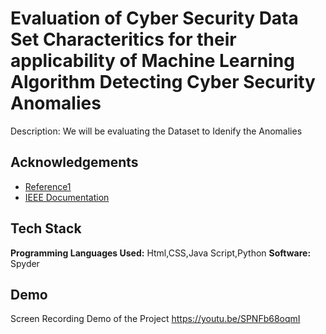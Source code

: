 # Evaluation of Cyber Security Data Set Characteritics for their applicability of Machine Learning Algorithm Detecting Cyber Security Anomalies
Description: We will be evaluating the Dataset to Idenify the Anomalies 


## Acknowledgements

 - [Reference1](https://ieeexplore.ieee.org/abstract/document/9138871)
 - [IEEE Documentation](https://ieeexplore.ieee.org/document/8947945)


## Tech Stack

**Programming Languages Used:** Html,CSS,Java Script,Python
**Software:**  Spyder







## Demo

Screen Recording Demo of the Project
https://youtu.be/SPNFb68oqmI


    


